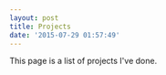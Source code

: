 ```yaml
---
layout: post
title: Projects
date: '2015-07-29 01:57:49'
---
```


This page is a list of projects I've done.

